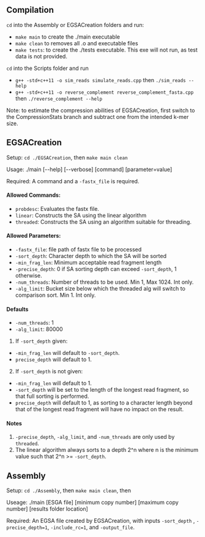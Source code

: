 ## Compilation
`cd` into the Assembly or EGSACreation folders and run:
* `make main`  to create the ./main executable
* `make clean` to removes all .o and executable files
* `make tests`:  to create the ./tests executable.  This exe will not run, as test data is not provided.

`cd` into the Scripts folder and run 
* `g++ -std+c++11 -o sim_reads simulate_reads.cpp` then `./sim_reads --help`
* `g++ -std+c++11 -o reverse_complement reverse_complement_fasta.cpp` then `./reverse_complement --help`

Note: to estimate the compression abilities of EGSACreation, first switch to the CompressionStats branch and subtract one from the intended k-mer size.

## EGSACreation

Setup: `cd ./EGSACreation`, then `make main clean`

Usage: ./main [--help] [--verbose] [command] [parameter=value]

Required: A command and a `-fastx_file` is required.

#### Allowed Commands:
* `probdesc`: Evaluates the fastx file.
* `linear`: Constructs the SA using the linear algorithm
* `threaded`: Constructs the SA using an algorithm suitable for threading.
              
#### Allowed Parameters:
* `-fastx_file`: file path of fastx file to be processed
* `-sort_depth`: Character depth to which the SA will be sorted
* `-min_frag_len`: Minimum acceptable read fragment length
* `-precise_depth`: 0 if SA sorting depth can exceed `-sort_depth`, 1 otherwise.
* `-num_threads`: Number of threads to be used. Min 1, Max 1024. Int only.
* `-alg_limit`: Bucket size below which the threaded alg will switch to comparison sort.  Min 1.  Int only.


#### Defaults
* `-num_threads`: 1
* `-alg_limit`: 80000
1. If `-sort_depth` given:
  * `-min_frag_len` will default to `-sort_depth`.
  * `precise_depth` will default to 1.
2. If `-sort_depth` is not given:
  * `-min_frag_len` will default to 1.
  * `-sort_depth`  will be set to the length of the longest read fragment, so that full sorting is performed.
  * `precise_depth` will default to 1, as sorting to a character length beyond that of the longest read fragment will have no impact on the result.
 
#### Notes
1. `-precise_depth`, `-alg_limit`, and `-num_threads` are only used by `threaded`.
2. The linear algorithm always sorts to a depth 2^n where n is the minimum value such that 2^n >= `-sort_depth`.


## Assembly

Setup: `cd ./Assembly`, then  `make main clean`, then

Useage: ./main [ESGA file] [minimum copy number] [maximum copy number] [results folder location]

Required: An EGSA file created by EGSACreation, with inputs  `-sort_depth` ,   `-precise_depth=1`,    `-include_rc=1`, and   `-output_file`.    
